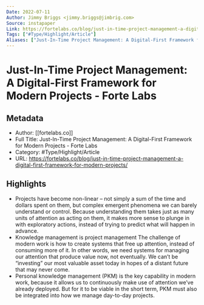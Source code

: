 ```yaml
---
Date: 2022-07-11
Author: Jimmy Briggs <jimmy.briggs@jimbrig.com>
Source: instapaper
Link: https://fortelabs.co/blog/just-in-time-project-management-a-digital-first-framework-for-modern-projects/
Tags: ["#Type/Highlight/Article"]
Aliases: ["Just-In-Time Project Management: A Digital-First Framework for Modern Projects - Forte Labs", "Just-In-Time Project Management: A Digital-First Framework for Modern Projects - Forte Labs"]
---
```

# Just-In-Time Project Management: A Digital-First Framework for Modern Projects - Forte Labs

## Metadata
- Author: [[fortelabs.co]]
- Full Title: Just-In-Time Project Management: A Digital-First Framework for Modern Projects - Forte Labs
- Category: #Type/Highlight/Article
- URL: https://fortelabs.co/blog/just-in-time-project-management-a-digital-first-framework-for-modern-projects/

## Highlights
- Projects have become non-linear – not simply a sum of the time and dollars spent on them, but complex emergent phenomena we can barely understand or control. Because understanding them takes just as many units of attention as acting on them, it makes more sense to plunge in with exploratory actions, instead of trying to predict what will happen in advance.
- Knowledge management is project management
  The challenge of modern work is how to create systems that free up attention, instead of consuming more of it.
  In other words, we need systems for managing our attention that produce value now, not eventually. We can’t be “investing” our most valuable asset today in hopes of a distant future that may never come.
- Personal knowledge management (PKM) is the key capability in modern work, because it allows us to continuously make use of attention we’ve already deployed. But for it to be viable in the short term, PKM must also be integrated into how we manage day-to-day projects.
